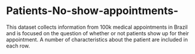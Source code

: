 # Patients-No-show-appointments-
This dataset collects information from 100k medical appointments in Brazil and is focused on the question of whether or not patients show up for their appointment. A number of characteristics about the patient are included in each row.
